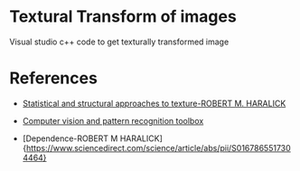 # Textural Transform of images
Visual studio c++ code to get texturally transformed image

# References
* [Statistical and structural approaches to texture-ROBERT M. HARALICK](http://s3.amazonaws.com/academia.edu.documents/40661695/Statistical_Structural_Texture_gray.pdf?AWSAccessKeyId=AKIAIWOWYYGZ2Y53UL3A&Expires=1500430832&Signature=0h%2Bk2ruCkzOUhB7efr1fbu%2Fm3%2Fk%3D&response-content-disposition=inline%3B%20filename%3DStatistical_and_structural_approaches_to.pdf)

* [Computer vision and pattern recognition toolbox](https://github.com/sonots/cvprtoolbox)

* [Dependence-ROBERT M HARALICK]{https://www.sciencedirect.com/science/article/abs/pii/S0167865517304464}
